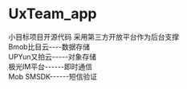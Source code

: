 # UxTeam_app
小目标项目开源代码
采用第三方开放平台作为后台支撑<br>
Bmob比目云----数据存储<br>
UPYun又拍云-----对象存储<br>
极光IM平台------即时通信<br>
Mob SMSDK------短信验证<br>
